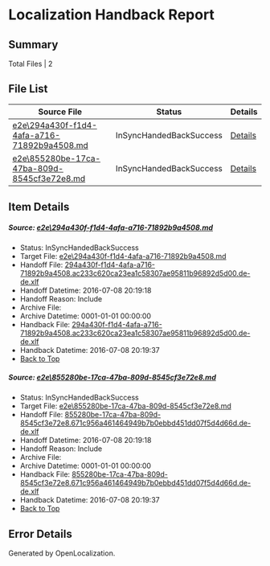 # <a name='report-top'></a> Localization Handback Report

## Summary
 Total Files | 2

## File List
 Source File | Status | Details 
 ----------- | ------ | ------- 
 [e2e\294a430f-f1d4-4afa-a716-71892b9a4508.md](https://github.com/OpenLocalizationTestOrg/oltest/blob/cae71c11a8e7f45cd53bed154779c15eb143e522/e2e/294a430f-f1d4-4afa-a716-71892b9a4508.md) | InSyncHandedBackSuccess | [Details](#0e525024f1092e98dcdba33e82061c2114a42aff2)
 [e2e\855280be-17ca-47ba-809d-8545cf3e72e8.md](https://github.com/OpenLocalizationTestOrg/oltest/blob/cae71c11a8e7f45cd53bed154779c15eb143e522/e2e/855280be-17ca-47ba-809d-8545cf3e72e8.md) | InSyncHandedBackSuccess | [Details](#e226cbe22f341bbc6d3c8794cb930f3ce0811e7d7)

## Item Details
##### <a name='0e525024f1092e98dcdba33e82061c2114a42aff2'></a> Source: [e2e\294a430f-f1d4-4afa-a716-71892b9a4508.md](https://github.com/OpenLocalizationTestOrg/oltest/blob/cae71c11a8e7f45cd53bed154779c15eb143e522/e2e/294a430f-f1d4-4afa-a716-71892b9a4508.md)
* Status: InSyncHandedBackSuccess
* Target File: [e2e\294a430f-f1d4-4afa-a716-71892b9a4508.md](https://github.com/OpenLocalizationTestOrg/oltest-dede-fly/blob/86e37ea6e4c1fb5848a04d3c36eacc8c1d09f44b/e2e/294a430f-f1d4-4afa-a716-71892b9a4508.md)
* Handoff File: [294a430f-f1d4-4afa-a716-71892b9a4508.ac233c620ca23ea1c58307ae95811b96892d5d00.de-de.xlf](https://github.com/OpenLocalizationTestOrg/olhandoff-e2e/blob/3e13cc91a3fa7ed0630e08d275a7d83f58a8a1cd/ol-handoff/OpenLocalizationTestOrg/oltest-dede-fly/ci/294a430f-f1d4-4afa-a716-71892b9a4508.ac233c620ca23ea1c58307ae95811b96892d5d00.de-de.xlf)
* Handoff Datetime: 2016-07-08 20:19:18
* Handoff Reason: Include
* Archive File: 
* Archive Datetime: 0001-01-01 00:00:00
* Handback File: [294a430f-f1d4-4afa-a716-71892b9a4508.ac233c620ca23ea1c58307ae95811b96892d5d00.de-de.xlf](https://github.com/OpenLocalizationTestOrg/olhandback-e2e/blob/bfef9ddf3880160957753090a82caf8a72d54c10/ol-handback/OpenLocalizationTestOrg/oltest-dede-fly/ci/294a430f-f1d4-4afa-a716-71892b9a4508.ac233c620ca23ea1c58307ae95811b96892d5d00.de-de.xlf)
* Handback Datetime: 2016-07-08 20:19:37
* [Back to Top](#report-top)

##### <a name='e226cbe22f341bbc6d3c8794cb930f3ce0811e7d7'></a> Source: [e2e\855280be-17ca-47ba-809d-8545cf3e72e8.md](https://github.com/OpenLocalizationTestOrg/oltest/blob/cae71c11a8e7f45cd53bed154779c15eb143e522/e2e/855280be-17ca-47ba-809d-8545cf3e72e8.md)
* Status: InSyncHandedBackSuccess
* Target File: [e2e\855280be-17ca-47ba-809d-8545cf3e72e8.md](https://github.com/OpenLocalizationTestOrg/oltest-dede-fly/blob/86e37ea6e4c1fb5848a04d3c36eacc8c1d09f44b/e2e/855280be-17ca-47ba-809d-8545cf3e72e8.md)
* Handoff File: [855280be-17ca-47ba-809d-8545cf3e72e8.671c956a461464949b7b0ebbd451dd07f5d4d66d.de-de.xlf](https://github.com/OpenLocalizationTestOrg/olhandoff-e2e/blob/3e13cc91a3fa7ed0630e08d275a7d83f58a8a1cd/ol-handoff/OpenLocalizationTestOrg/oltest-dede-fly/ci/855280be-17ca-47ba-809d-8545cf3e72e8.671c956a461464949b7b0ebbd451dd07f5d4d66d.de-de.xlf)
* Handoff Datetime: 2016-07-08 20:19:18
* Handoff Reason: Include
* Archive File: 
* Archive Datetime: 0001-01-01 00:00:00
* Handback File: [855280be-17ca-47ba-809d-8545cf3e72e8.671c956a461464949b7b0ebbd451dd07f5d4d66d.de-de.xlf](https://github.com/OpenLocalizationTestOrg/olhandback-e2e/blob/bfef9ddf3880160957753090a82caf8a72d54c10/ol-handback/OpenLocalizationTestOrg/oltest-dede-fly/ci/855280be-17ca-47ba-809d-8545cf3e72e8.671c956a461464949b7b0ebbd451dd07f5d4d66d.de-de.xlf)
* Handback Datetime: 2016-07-08 20:19:37
* [Back to Top](#report-top)


## Error Details

Generated by OpenLocalization.
